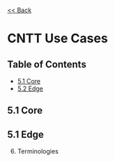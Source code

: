 [<< Back](https://cntt-n.github.io/CNTT/)
# CNTT Use Cases

## Table of Contents
 * [5.1 Core](#5.1)
 * [5.2 Edge](#5.2)
   
<a name="5.1"></a>
## 5.1 Core


<a name="5.1"></a>
## 5.1 Edge

6.	Terminologies 
